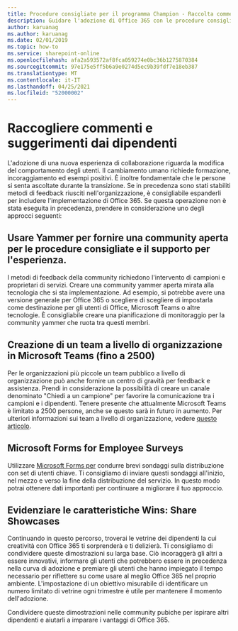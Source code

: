 ```yaml
---
title: Procedure consigliate per il programma Champion - Raccolta commenti e suggerimenti
description: Guidare l'adozione di Office 365 con le procedure consigliate per il programma Champion
author: karuanag
ms.author: karuanag
ms.date: 02/01/2019
ms.topic: how-to
ms.service: sharepoint-online
ms.openlocfilehash: afa2a593572af8fca059274e0bc36b1275870384
ms.sourcegitcommit: 97e175e5ff5b6a9e0274d5ec9b39fdf7e18eb387
ms.translationtype: MT
ms.contentlocale: it-IT
ms.lasthandoff: 04/25/2021
ms.locfileid: "52000002"
---
```

# <a name="collect-feedback-from-your-employees"></a>Raccogliere commenti e suggerimenti dai dipendenti

L'adozione di una nuova esperienza di collaborazione riguarda la modifica del comportamento degli utenti. Il cambiamento umano richiede formazione, incoraggiamento ed esempi positivi. È inoltre fondamentale che le persone si senta ascoltate durante la transizione. Se in precedenza sono stati stabiliti metodi di feedback riusciti nell'organizzazione, è consigliabile espanderli per includere l'implementazione di Office 365. Se questa operazione non è stata eseguita in precedenza, prendere in considerazione uno degli approcci seguenti:

## <a name="use-yammer-to-provide-an-open-community-for-best-practices-and-support-for-the-experience"></a>Usare Yammer per fornire una community aperta per le procedure consigliate e il supporto per l'esperienza.
I metodi di feedback della community richiedono l'intervento di campioni e proprietari di servizi. Creare una community yammer aperta mirata alla tecnologia che si sta implementazione.  Ad esempio, si potrebbe avere una versione generale per Office 365 o scegliere di scegliere di impostarla come destinazione per gli utenti di Office, Microsoft Teams o altre tecnologie.  È consigliabile creare una pianificazione di monitoraggio per la community yammer che ruota tra questi membri. 

## <a name="creating-an-org-wide-team-within-microsoft-teams-up-to-2500"></a>Creazione di un team a livello di organizzazione in Microsoft Teams (fino a 2500)
Per le organizzazioni più piccole un team pubblico a livello di organizzazione può anche fornire un centro di gravità per feedback e assistenza.  Prendi in considerazione la possibilità di creare un canale denominato "Chiedi a un campione" per favorire la comunicazione tra i campioni e i dipendenti.  Tenere presente che attualmente Microsoft Teams è limitato a 2500 persone, anche se questo sarà in futuro in aumento. Per ulteriori informazioni sui team a livello di organizzazione, vedere [questo articolo](/microsoftteams/create-an-org-wide-team). 

## <a name="microsoft-forms-for-employee-surveys"></a>Microsoft Forms for Employee Surveys

Utilizzare [Microsoft Forms per](https://support.office.com/forms) condurre brevi sondaggi sulla distribuzione con set di utenti chiave.  Ti consigliamo di inviare questi sondaggi all'inizio, nel mezzo e verso la fine della distribuzione del servizio.  In questo modo potrai ottenere dati importanti per continuare a migliorare il tuo approccio.  

## <a name="highlight-the-wins-share-showcases"></a>Evidenziare le caratteristiche Wins: Share Showcases
Continuando in questo percorso, troverai le vetrine dei dipendenti la cui creatività con Office 365 ti sorprenderà e ti delizierà. Ti consigliamo di condividere queste dimostrazioni su larga base. Ciò incoraggerà gli altri a essere innovativi, informare gli utenti che potrebbero essere in precedenza nella curva di adozione e premiare gli utenti che hanno impiegato il tempo necessario per riflettere su come usare al meglio Office 365 nel proprio ambiente. L'impostazione di un obiettivo misurabile di identificare un numero limitato di vetrine ogni trimestre è utile per mantenere il momento dell'adozione.

Condividere queste dimostrazioni nelle community pubiche per ispirare altri dipendenti e aiutarli a imparare i vantaggi di Office 365.